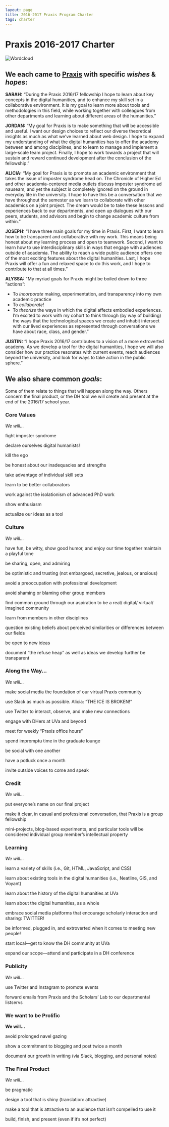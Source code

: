 ```yaml
---
layout: page
title: 2016-2017 Praxis Program Charter
tags: charter
---
```


# Praxis 2016-2017 Charter


![Wordcloud](https://github.com/scholarslab/praxis/blob/gh-pages/charter/wordcloud.png)


## We each came to [Praxis](http://praxis.scholarslab.org.) with specific *wishes* & *hopes*:

**SARAH:** “During the Praxis 2016/17 fellowship I hope to learn about key concepts in the digital humanities, and to enhance my skill set in a collaborative environment.  It is my goal to learn more about tools and methodologies in this field, while working together with colleagues from other departments and learning about different areas of the humanities.”

**JORDAN:** “My goal for Praxis is to make something that will be accessible and useful. I want our design choices to reflect our diverse theoretical insights as much as what we’ve learned about web design. I hope to expand my understanding of what the digital humanities has to offer the academy between and among disciplines, and to learn to manage and implement a large-scale team project. Finally, I hope to work towards a project that will sustain and reward continued development after the conclusion of the fellowship.”

**ALICIA:** “My goal for Praxis is to promote an academic environment that takes the issue of imposter syndrome head on. The Chronicle of Higher Ed and other academia-centered media outlets discuss imposter syndrome ad nauseam, and yet the subject is completely ignored on the ground in everyday life in the university. I hope to have this be a conversation that we have throughout the semester as we learn to collaborate with other academics on a joint project. The dream would be to take these lessons and experiences back to our departments, and open up dialogues with our peers, students, and advisors and begin to change academic culture from within.”

**JOSEPH:** “I have three main goals for my time in Praxis. First, I want to learn how to be transparent and collaborative with my work. This means being honest about my learning process and open to teamwork. Second, I want to learn how to use interdisciplinary skills in ways that engage with audiences outside of academia. The ability to reach a wide public audience offers one of the most exciting features about the digital humanities. Last, I hope Praxis will offer a fun and relaxed space to do this work, and I hope to contribute to that at all times.”

**ALYSSA:** "My myriad goals for Praxis might be boiled down to three “actions”:
* To *incorporate* making, experimentation, and transparency into my own academic practice
* To *collaborate*!  
* To *theorize* the ways in which the digital affects embodied experiences. I’m excited to work with my cohort to think through (by way of building) the ways that the technological spaces we create and inhabit intersect with our lived experiences as represented through conversations we have about race, class, and gender.”

**JUSTIN:** “I hope Praxis 2016/17 contributes to a vision of a more extroverted academy. As we develop a tool for the digital humanities, I hope we will also consider how our practice resonates with current events, reach audiences beyond the university, and look for ways to take action in the public sphere.”

## We also share common *goals*:

Some of them relate to things that will happen along the way. Others concern the final product, or the DH tool we will create and present at the end of the 2016/17 school year.

### Core Values

*We will...*

fight imposter syndrome

declare ourselves digital humanists!

kill the ego

be honest about our inadequacies and strengths

take advantage of individual skill sets

learn to be better collaborators

work against the isolationism of advanced PhD work  

show enthusiasm

actualize our ideas as a tool

### Culture

*We will...*

have fun, be witty, show good humor, and enjoy our time together
maintain a playful tone

be sharing, open, and admiring

be optimistic and trusting (not embargoed, secretive, jealous, or anxious)

avoid a preoccupation with professional development

avoid shaming or blaming other group members

find common ground through our aspiration to be a real/ digital/ virtual/ imagined community

learn from members in other disciplines

question existing beliefs about perceived similarities or differences between our fields

be open to new ideas

document “the refuse heap” as well as ideas we develop further
be transparent

### Along the Way...

*We will…*

make social media the foundation of our virtual Praxis community

use Slack as much as possible. Alicia: “THE ICE IS BROKEN!”

use Twitter to interact, observe, and make new connections

engage with DHers at UVa and beyond

meet for weekly “Praxis office hours”

spend impromptu time in the graduate lounge

be social with one another

have a potluck once a month

invite outside voices to come and speak

### Credit

*We will…*

put everyone’s name on our final project

make it clear, in casual and professional conversation, that Praxis is a group fellowship

mini-projects, blog-based experiments, and particular tools will be considered individual group member’s intellectual property

### Learning

*We will…*

learn a variety of skills (i.e., Git, HTML, JavaScript, and CSS)

learn about existing tools in the digital humanities (i.e., Neatline, GIS, and Voyant)

learn about the history of the digital humanities at UVa

learn about the digital humanities, as a whole

embrace social media platforms that encourage scholarly interaction and sharing: TWITTER!

be informed, plugged in, and extroverted when it comes to meeting new people!

start local—get to know the DH community at UVa

expand our scope—attend and participate in a DH conference

### Publicity

*We will…*

use Twitter and Instagram to promote events

forward emails from Praxis and the Scholars’ Lab to our departmental listservs

### We want to be Prolific

**We will…**

avoid prolonged navel gazing

show a commitment to blogging and post twice a month

document our growth in writing (via Slack, blogging, and personal notes)

### The Final Product

*We will…*

be pragmatic

design a tool that is shiny (translation: attractive)

make a tool that is attractive to an audience that isn’t compelled to use it

build, finish, and present (even if it’s not perfect)
